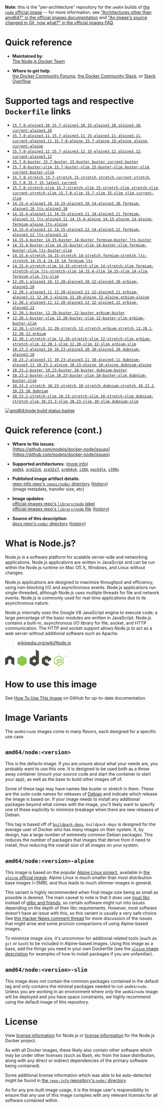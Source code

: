 <!--

********************************************************************************

WARNING:

    DO NOT EDIT "node/README.md"

    IT IS AUTO-GENERATED

    (from the other files in "node/" combined with a set of templates)

********************************************************************************

-->

**Note:** this is the "per-architecture" repository for the `amd64` builds of [the `node` official image](https://hub.docker.com/_/node) -- for more information, see ["Architectures other than amd64?" in the official images documentation](https://github.com/docker-library/official-images#architectures-other-than-amd64) and ["An image's source changed in Git, now what?" in the official images FAQ](https://github.com/docker-library/faq#an-images-source-changed-in-git-now-what).

# Quick reference

-	**Maintained by**:  
	[The Node.js Docker Team](https://github.com/nodejs/docker-node)

-	**Where to get help**:  
	[the Docker Community Forums](https://forums.docker.com/), [the Docker Community Slack](https://dockr.ly/slack), or [Stack Overflow](https://stackoverflow.com/search?tab=newest&q=docker)

# Supported tags and respective `Dockerfile` links

-	[`15.7.0-alpine3.10`, `15.7-alpine3.10`, `15-alpine3.10`, `alpine3.10`, `current-alpine3.10`](https://github.com/nodejs/docker-node/blob/fdf244039755aead02405a0c27336f225d402d1f/15/alpine3.10/Dockerfile)
-	[`15.7.0-alpine3.11`, `15.7-alpine3.11`, `15-alpine3.11`, `alpine3.11`, `current-alpine3.11`, `15.7.0-alpine`, `15.7-alpine`, `15-alpine`, `alpine`, `current-alpine`](https://github.com/nodejs/docker-node/blob/fdf244039755aead02405a0c27336f225d402d1f/15/alpine3.11/Dockerfile)
-	[`15.7.0-alpine3.12`, `15.7-alpine3.12`, `15-alpine3.12`, `alpine3.12`, `current-alpine3.12`](https://github.com/nodejs/docker-node/blob/fdf244039755aead02405a0c27336f225d402d1f/15/alpine3.12/Dockerfile)
-	[`15.7.0-buster`, `15.7-buster`, `15-buster`, `buster`, `current-buster`](https://github.com/nodejs/docker-node/blob/fdf244039755aead02405a0c27336f225d402d1f/15/buster/Dockerfile)
-	[`15.7.0-buster-slim`, `15.7-buster-slim`, `15-buster-slim`, `buster-slim`, `current-buster-slim`](https://github.com/nodejs/docker-node/blob/fdf244039755aead02405a0c27336f225d402d1f/15/buster-slim/Dockerfile)
-	[`15.7.0-stretch`, `15.7-stretch`, `15-stretch`, `stretch`, `current-stretch`, `15.7.0`, `15.7`, `15`, `latest`, `current`](https://github.com/nodejs/docker-node/blob/fdf244039755aead02405a0c27336f225d402d1f/15/stretch/Dockerfile)
-	[`15.7.0-stretch-slim`, `15.7-stretch-slim`, `15-stretch-slim`, `stretch-slim`, `current-stretch-slim`, `15.7.0-slim`, `15.7-slim`, `15-slim`, `slim`, `current-slim`](https://github.com/nodejs/docker-node/blob/fdf244039755aead02405a0c27336f225d402d1f/15/stretch-slim/Dockerfile)
-	[`14.15.4-alpine3.10`, `14.15-alpine3.10`, `14-alpine3.10`, `fermium-alpine3.10`, `lts-alpine3.10`](https://github.com/nodejs/docker-node/blob/ad676318f09f9dee821ac6704340000d75fe31bc/14/alpine3.10/Dockerfile)
-	[`14.15.4-alpine3.11`, `14.15-alpine3.11`, `14-alpine3.11`, `fermium-alpine3.11`, `lts-alpine3.11`, `14.15.4-alpine`, `14.15-alpine`, `14-alpine`, `fermium-alpine`, `lts-alpine`](https://github.com/nodejs/docker-node/blob/ad676318f09f9dee821ac6704340000d75fe31bc/14/alpine3.11/Dockerfile)
-	[`14.15.4-alpine3.12`, `14.15-alpine3.12`, `14-alpine3.12`, `fermium-alpine3.12`, `lts-alpine3.12`](https://github.com/nodejs/docker-node/blob/ad676318f09f9dee821ac6704340000d75fe31bc/14/alpine3.12/Dockerfile)
-	[`14.15.4-buster`, `14.15-buster`, `14-buster`, `fermium-buster`, `lts-buster`](https://github.com/nodejs/docker-node/blob/ad676318f09f9dee821ac6704340000d75fe31bc/14/buster/Dockerfile)
-	[`14.15.4-buster-slim`, `14.15-buster-slim`, `14-buster-slim`, `fermium-buster-slim`, `lts-buster-slim`](https://github.com/nodejs/docker-node/blob/ad676318f09f9dee821ac6704340000d75fe31bc/14/buster-slim/Dockerfile)
-	[`14.15.4-stretch`, `14.15-stretch`, `14-stretch`, `fermium-stretch`, `lts-stretch`, `14.15.4`, `14.15`, `14`, `fermium`, `lts`](https://github.com/nodejs/docker-node/blob/ad676318f09f9dee821ac6704340000d75fe31bc/14/stretch/Dockerfile)
-	[`14.15.4-stretch-slim`, `14.15-stretch-slim`, `14-stretch-slim`, `fermium-stretch-slim`, `lts-stretch-slim`, `14.15.4-slim`, `14.15-slim`, `14-slim`, `fermium-slim`, `lts-slim`](https://github.com/nodejs/docker-node/blob/ad676318f09f9dee821ac6704340000d75fe31bc/14/stretch-slim/Dockerfile)
-	[`12.20.1-alpine3.10`, `12.20-alpine3.10`, `12-alpine3.10`, `erbium-alpine3.10`](https://github.com/nodejs/docker-node/blob/ad676318f09f9dee821ac6704340000d75fe31bc/12/alpine3.10/Dockerfile)
-	[`12.20.1-alpine3.11`, `12.20-alpine3.11`, `12-alpine3.11`, `erbium-alpine3.11`, `12.20.1-alpine`, `12.20-alpine`, `12-alpine`, `erbium-alpine`](https://github.com/nodejs/docker-node/blob/ad676318f09f9dee821ac6704340000d75fe31bc/12/alpine3.11/Dockerfile)
-	[`12.20.1-alpine3.12`, `12.20-alpine3.12`, `12-alpine3.12`, `erbium-alpine3.12`](https://github.com/nodejs/docker-node/blob/ad676318f09f9dee821ac6704340000d75fe31bc/12/alpine3.12/Dockerfile)
-	[`12.20.1-buster`, `12.20-buster`, `12-buster`, `erbium-buster`](https://github.com/nodejs/docker-node/blob/ad676318f09f9dee821ac6704340000d75fe31bc/12/buster/Dockerfile)
-	[`12.20.1-buster-slim`, `12.20-buster-slim`, `12-buster-slim`, `erbium-buster-slim`](https://github.com/nodejs/docker-node/blob/ad676318f09f9dee821ac6704340000d75fe31bc/12/buster-slim/Dockerfile)
-	[`12.20.1-stretch`, `12.20-stretch`, `12-stretch`, `erbium-stretch`, `12.20.1`, `12.20`, `12`, `erbium`](https://github.com/nodejs/docker-node/blob/ad676318f09f9dee821ac6704340000d75fe31bc/12/stretch/Dockerfile)
-	[`12.20.1-stretch-slim`, `12.20-stretch-slim`, `12-stretch-slim`, `erbium-stretch-slim`, `12.20.1-slim`, `12.20-slim`, `12-slim`, `erbium-slim`](https://github.com/nodejs/docker-node/blob/ad676318f09f9dee821ac6704340000d75fe31bc/12/stretch-slim/Dockerfile)
-	[`10.23.2-alpine3.10`, `10.23-alpine3.10`, `10-alpine3.10`, `dubnium-alpine3.10`](https://github.com/nodejs/docker-node/blob/fdf244039755aead02405a0c27336f225d402d1f/10/alpine3.10/Dockerfile)
-	[`10.23.2-alpine3.11`, `10.23-alpine3.11`, `10-alpine3.11`, `dubnium-alpine3.11`, `10.23.2-alpine`, `10.23-alpine`, `10-alpine`, `dubnium-alpine`](https://github.com/nodejs/docker-node/blob/fdf244039755aead02405a0c27336f225d402d1f/10/alpine3.11/Dockerfile)
-	[`10.23.2-buster`, `10.23-buster`, `10-buster`, `dubnium-buster`](https://github.com/nodejs/docker-node/blob/fdf244039755aead02405a0c27336f225d402d1f/10/buster/Dockerfile)
-	[`10.23.2-buster-slim`, `10.23-buster-slim`, `10-buster-slim`, `dubnium-buster-slim`](https://github.com/nodejs/docker-node/blob/fdf244039755aead02405a0c27336f225d402d1f/10/buster-slim/Dockerfile)
-	[`10.23.2-stretch`, `10.23-stretch`, `10-stretch`, `dubnium-stretch`, `10.23.2`, `10.23`, `10`, `dubnium`](https://github.com/nodejs/docker-node/blob/fdf244039755aead02405a0c27336f225d402d1f/10/stretch/Dockerfile)
-	[`10.23.2-stretch-slim`, `10.23-stretch-slim`, `10-stretch-slim`, `dubnium-stretch-slim`, `10.23.2-slim`, `10.23-slim`, `10-slim`, `dubnium-slim`](https://github.com/nodejs/docker-node/blob/fdf244039755aead02405a0c27336f225d402d1f/10/stretch-slim/Dockerfile)

[![amd64/node build status badge](https://img.shields.io/jenkins/s/https/doi-janky.infosiftr.net/job/multiarch/job/amd64/job/node.svg?label=amd64/node%20%20build%20job)](https://doi-janky.infosiftr.net/job/multiarch/job/amd64/job/node/)

# Quick reference (cont.)

-	**Where to file issues**:  
	[https://github.com/nodejs/docker-node/issues](https://github.com/nodejs/docker-node/issues)

-	**Supported architectures**: ([more info](https://github.com/docker-library/official-images#architectures-other-than-amd64))  
	[`amd64`](https://hub.docker.com/r/amd64/node/), [`arm32v6`](https://hub.docker.com/r/arm32v6/node/), [`arm32v7`](https://hub.docker.com/r/arm32v7/node/), [`arm64v8`](https://hub.docker.com/r/arm64v8/node/), [`i386`](https://hub.docker.com/r/i386/node/), [`ppc64le`](https://hub.docker.com/r/ppc64le/node/), [`s390x`](https://hub.docker.com/r/s390x/node/)

-	**Published image artifact details**:  
	[repo-info repo's `repos/node/` directory](https://github.com/docker-library/repo-info/blob/master/repos/node) ([history](https://github.com/docker-library/repo-info/commits/master/repos/node))  
	(image metadata, transfer size, etc)

-	**Image updates**:  
	[official-images repo's `library/node` label](https://github.com/docker-library/official-images/issues?q=label%3Alibrary%2Fnode)  
	[official-images repo's `library/node` file](https://github.com/docker-library/official-images/blob/master/library/node) ([history](https://github.com/docker-library/official-images/commits/master/library/node))

-	**Source of this description**:  
	[docs repo's `node/` directory](https://github.com/docker-library/docs/tree/master/node) ([history](https://github.com/docker-library/docs/commits/master/node))

# What is Node.js?

Node.js is a software platform for scalable server-side and networking applications. Node.js applications are written in JavaScript and can be run within the Node.js runtime on Mac OS X, Windows, and Linux without changes.

Node.js applications are designed to maximize throughput and efficiency, using non-blocking I/O and asynchronous events. Node.js applications run single-threaded, although Node.js uses multiple threads for file and network events. Node.js is commonly used for real-time applications due to its asynchronous nature.

Node.js internally uses the Google V8 JavaScript engine to execute code; a large percentage of the basic modules are written in JavaScript. Node.js contains a built-in, asynchronous I/O library for file, socket, and HTTP communication. The HTTP and socket support allows Node.js to act as a web server without additional software such as Apache.

> [wikipedia.org/wiki/Node.js](https://en.wikipedia.org/wiki/Node.js)

![logo](https://raw.githubusercontent.com/docker-library/docs/01c12653951b2fe592c1f93a13b4e289ada0e3a1/node/logo.png)

# How to use this image

See [How To Use This Image](https://github.com/nodejs/docker-node/blob/master/README.md#how-to-use-this-image) on GitHub for up-to-date documentation.

# Image Variants

The `amd64/node` images come in many flavors, each designed for a specific use case.

## `amd64/node:<version>`

This is the defacto image. If you are unsure about what your needs are, you probably want to use this one. It is designed to be used both as a throw away container (mount your source code and start the container to start your app), as well as the base to build other images off of.

Some of these tags may have names like buster or stretch in them. These are the suite code names for releases of [Debian](https://wiki.debian.org/DebianReleases) and indicate which release the image is based on. If your image needs to install any additional packages beyond what comes with the image, you'll likely want to specify one of these explicitly to minimize breakage when there are new releases of Debian.

This tag is based off of [`buildpack-deps`](https://hub.docker.com/_/buildpack-deps/). `buildpack-deps` is designed for the average user of Docker who has many images on their system. It, by design, has a large number of extremely common Debian packages. This reduces the number of packages that images that derive from it need to install, thus reducing the overall size of all images on your system.

## `amd64/node:<version>-alpine`

This image is based on the popular [Alpine Linux project](https://alpinelinux.org), available in [the `alpine` official image](https://hub.docker.com/_/alpine). Alpine Linux is much smaller than most distribution base images (~5MB), and thus leads to much slimmer images in general.

This variant is highly recommended when final image size being as small as possible is desired. The main caveat to note is that it does use [musl libc](https://musl.libc.org) instead of [glibc and friends](https://www.etalabs.net/compare_libcs.html), so certain software might run into issues depending on the depth of their libc requirements. However, most software doesn't have an issue with this, so this variant is usually a very safe choice. See [this Hacker News comment thread](https://news.ycombinator.com/item?id=10782897) for more discussion of the issues that might arise and some pro/con comparisons of using Alpine-based images.

To minimize image size, it's uncommon for additional related tools (such as `git` or `bash`) to be included in Alpine-based images. Using this image as a base, add the things you need in your own Dockerfile (see the [`alpine` image description](https://hub.docker.com/_/alpine/) for examples of how to install packages if you are unfamiliar).

## `amd64/node:<version>-slim`

This image does not contain the common packages contained in the default tag and only contains the minimal packages needed to run `amd64/node`. Unless you are working in an environment where *only* the `amd64/node` image will be deployed and you have space constraints, we highly recommend using the default image of this repository.

# License

View [license information](https://github.com/nodejs/node/blob/master/LICENSE) for Node.js or [license information](https://github.com/nodejs/docker-node/blob/master/LICENSE) for the Node.js Docker project.

As with all Docker images, these likely also contain other software which may be under other licenses (such as Bash, etc from the base distribution, along with any direct or indirect dependencies of the primary software being contained).

Some additional license information which was able to be auto-detected might be found in [the `repo-info` repository's `node/` directory](https://github.com/docker-library/repo-info/tree/master/repos/node).

As for any pre-built image usage, it is the image user's responsibility to ensure that any use of this image complies with any relevant licenses for all software contained within.
